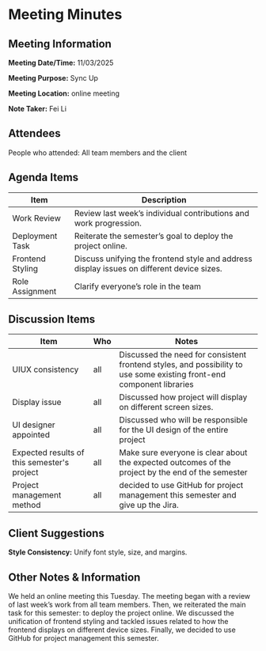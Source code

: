 # Meeting Minutes

## Meeting Information

**Meeting Date/Time:** 11/03/2025

**Meeting Purpose:** Sync Up  

**Meeting Location:** online meeting

**Note Taker:** Fei Li

## Attendees

People who attended: All team members and the client

## Agenda Items

| Item             | Description                                                  |
| ---------------- | ------------------------------------------------------------ |
| Work Review      | Review last week’s individual contributions and work progression. |
| Deployment Task  | Reiterate the semester’s goal to deploy the project online.  |
| Frontend Styling | Discuss unifying the frontend style and address display issues on different device sizes. |
| Role Assignment  | Clarify everyone’s role in the team                          |


## Discussion Items

| Item                                        | Who  | Notes                                                        |
| ------------------------------------------- | ---- | ------------------------------------------------------------ |
| UIUX consistency                            | all  | Discussed the need for consistent frontend styles, and possibility to use some existing front-end component libraries |
| Display issue                               | all  | Discussed how project will display on different screen sizes. |
| UI designer appointed                       | all  | Discussed who will be responsible for the UI design of the entire project |
| Expected results of this semester's project | all  | Make sure everyone is clear about the expected outcomes of the project by the end of the semester |
| Project management method                   | all  | decided to use GitHub for project management this semester and give up the  Jira. |

## Client Suggestions

**Style Consistency:** Unify font style, size, and margins.

## Other Notes & Information

We held an online meeting this Tuesday. The meeting began with a review of last week’s work from all team members. Then, we reiterated the main task for this semester: to deploy the project online. We discussed the unification of frontend styling and tackled issues related to how the frontend displays on different device sizes. Finally, we decided to use GitHub for project management this semester.

